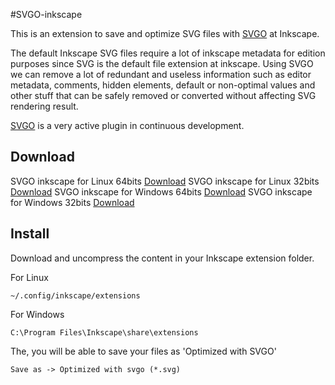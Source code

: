 #SVGO-inkscape

This is an extension to save and optimize SVG files with [SVGO](https://github.com/svg/svgo) at Inkscape.

The default Inkscape SVG files require a lot of inkscape metadata for edition purposes since SVG is the default file extension at inkscape. Using SVGO we can remove a lot of redundant and useless information such as editor metadata, comments, hidden elements, default or non-optimal values and other stuff that can be safely removed or converted without affecting SVG rendering result.

[SVGO](https://github.com/svg/svgo) is a very active plugin in continuous development.

## Download

SVGO inkscape for Linux 64bits [Download](https://github.com/juanfran/svgo-inkscape/releases/download/v0.1.0/linux-64.tar.gz)
SVGO inkscape for Linux 32bits [Download](https://github.com/juanfran/svgo-inkscape/releases/download/v0.1.0/svgo-inkscape-linux-32.tar.gz)
SVGO inkscape for Windows 64bits [Download](https://github.com/juanfran/svgo-inkscape/releases/download/v0.1.0/svgo-inkscape-windows-64.zip)
SVGO inkscape for Windows 32bits [Download](https://github.com/juanfran/svgo-inkscape/releases/download/v0.1.0/svgo-inkscape-windows-32.zip)

## Install

Download and uncompress the content in your Inkscape extension folder.

For Linux
```
~/.config/inkscape/extensions
```

For Windows
```
C:\Program Files\Inkscape\share\extensions
```

The, you will be able to save your files as 'Optimized with SVGO'
```
Save as -> Optimized with svgo (*.svg)
```
